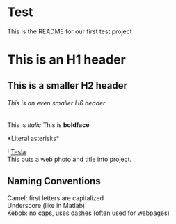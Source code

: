 # Test
This is the README for our first test project

# This is an H1 header
## This is a smaller H2 header
###### This is an even smaller H6 header

This is *italic*
This is **boldface**

\*Literal asterisks\*

! [Tesla](http://historyloversclub.com/wp-content/uploads/2016/02/56bee50414a141792479d64fdd80593a.jpg)  
This puts a web photo and title into project.

## Naming Conventions
Camel: first letters are capitalized   
Underscore (like in Matlab)  
Kebob: no caps, uses dashes (often used for webpages)  
